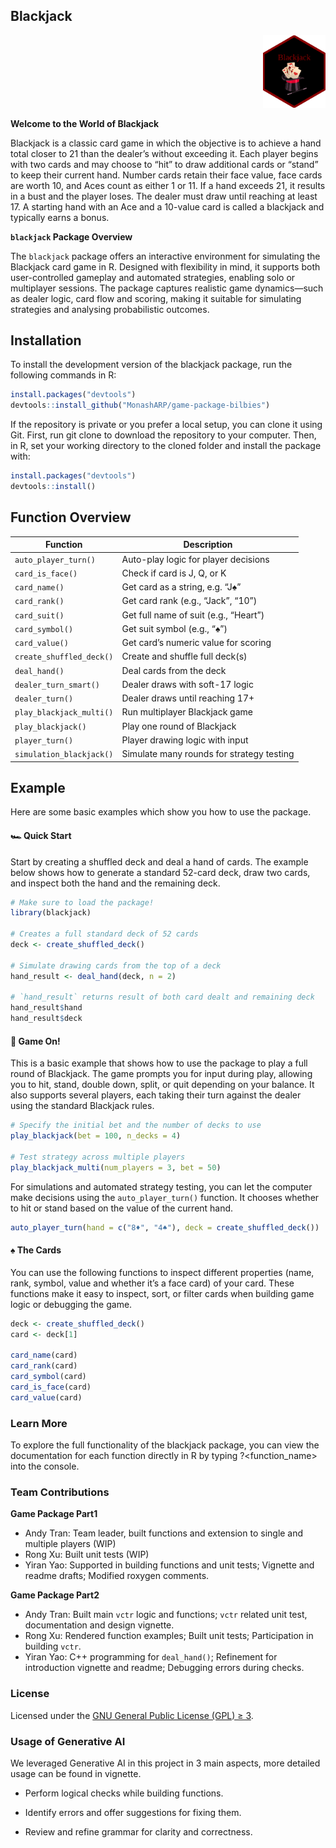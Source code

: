 
<!-- README.md is generated from README.Rmd. Please edit that file -->

## Blackjack

<p align="right">
<img src="logo/blackjack_sticker.png" alt="blackjack logo" width="100"/>
</p>

**Welcome to the World of Blackjack**

Blackjack is a classic card game in which the objective is to achieve a
hand total closer to 21 than the dealer’s without exceeding it. Each
player begins with two cards and may choose to “hit” to draw additional
cards or “stand” to keep their current hand. Number cards retain their
face value, face cards are worth 10, and Aces count as either 1 or 11.
If a hand exceeds 21, it results in a bust and the player loses. The
dealer must draw until reaching at least 17. A starting hand with an Ace
and a 10-value card is called a blackjack and typically earns a bonus.

**`blackjack` Package Overview**

The `blackjack` package offers an interactive environment for simulating
the Blackjack card game in R. Designed with flexibility in mind, it
supports both user-controlled gameplay and automated strategies,
enabling solo or multiplayer sessions. The package captures realistic
game dynamics—such as dealer logic, card flow and scoring, making it
suitable for simulating strategies and analysing probabilistic outcomes.

## Installation

To install the development version of the blackjack package, run the
following commands in R:

``` r
install.packages("devtools")
devtools::install_github("MonashARP/game-package-bilbies")
```

If the repository is private or you prefer a local setup, you can clone
it using Git. First, run git clone to download the repository to your
computer. Then, in R, set your working directory to the cloned folder
and install the package with:

``` r
install.packages("devtools")
devtools::install()
```

## Function Overview

| Function                 | Description                               |
|--------------------------|-------------------------------------------|
| `auto_player_turn()`     | Auto-play logic for player decisions      |
| `card_is_face()`         | Check if card is J, Q, or K               |
| `card_name()`            | Get card as a string, e.g. “J♠”           |
| `card_rank()`            | Get card rank (e.g., “Jack”, “10”)        |
| `card_suit()`            | Get full name of suit (e.g., “Heart”)     |
| `card_symbol()`          | Get suit symbol (e.g., “♠”)               |
| `card_value()`           | Get card’s numeric value for scoring      |
| `create_shuffled_deck()` | Create and shuffle full deck(s)           |
| `deal_hand()`            | Deal cards from the deck                  |
| `dealer_turn_smart()`    | Dealer draws with soft-17 logic           |
| `dealer_turn()`          | Dealer draws until reaching 17+           |
| `play_blackjack_multi()` | Run multiplayer Blackjack game            |
| `play_blackjack()`       | Play one round of Blackjack               |
| `player_turn()`          | Player drawing logic with input           |
| `simulation_blackjack()` | Simulate many rounds for strategy testing |

## Example

Here are some basic examples which show you how to use the package.

#### 🏎️ Quick Start

Start by creating a shuffled deck and deal a hand of cards. The example
below shows how to generate a standard 52-card deck, draw two cards, and
inspect both the hand and the remaining deck.

``` r
# Make sure to load the package! 
library(blackjack) 

# Creates a full standard deck of 52 cards
deck <- create_shuffled_deck()

# Simulate drawing cards from the top of a deck
hand_result <- deal_hand(deck, n = 2)

# `hand_result` returns result of both card dealt and remaining deck 
hand_result$hand   
hand_result$deck  
```

#### 🏁 Game On!

This is a basic example that shows how to use the package to play a full
round of Blackjack. The game prompts you for input during play, allowing
you to hit, stand, double down, split, or quit depending on your
balance. It also supports several players, each taking their turn
against the dealer using the standard Blackjack rules.

``` r
# Specify the initial bet and the number of decks to use
play_blackjack(bet = 100, n_decks = 4)

# Test strategy across multiple players 
play_blackjack_multi(num_players = 3, bet = 50)
```

For simulations and automated strategy testing, you can let the computer
make decisions using the `auto_player_turn()` function. It chooses
whether to hit or stand based on the value of the current hand.

``` r
auto_player_turn(hand = c("8♦", "4♠"), deck = create_shuffled_deck())
```

#### ♠️ The Cards

You can use the following functions to inspect different properties
(name, rank, symbol, value and whether it’s a face card) of your card.
These functions make it easy to inspect, sort, or filter cards when
building game logic or debugging the game.

``` r
deck <- create_shuffled_deck()
card <- deck[1]

card_name(card)    
card_rank(card)  
card_symbol(card)  
card_is_face(card) 
card_value(card)    
```

### Learn More

To explore the full functionality of the blackjack package, you can view
the documentation for each function directly in R by typing
?<function_name> into the console.

### Team Contributions

**Game Package Part1**

- Andy Tran: Team leader, built functions and extension to single and
  multiple players (WIP)
- Rong Xu: Built unit tests (WIP)
- Yiran Yao: Supported in building functions and unit tests; Vignette
  and readme drafts; Modified roxygen comments.

**Game Package Part2**

- Andy Tran: Built main `vctr` logic and functions; `vctr` related unit
  test, documentation and design vignette.  
- Rong Xu: Rendered function examples; Built unit tests; Participation
  in building `vctr`.
- Yiran Yao: C++ programming for `deal_hand()`; Refinement for
  introduction vignette and readme; Debugging errors during checks.

### License

Licensed under the [GNU General Public License (GPL) ≥
3](https://github.com/MonashARP/game-package-bilbies/blob/main/LICENSE).

### Usage of Generative AI

We leveraged Generative AI in this project in 3 main aspects, more
detailed usage can be found in vignette.

- Perform logical checks while building functions.

- Identify errors and offer suggestions for fixing them.

- Review and refine grammar for clarity and correctness.
